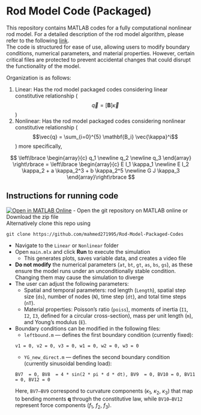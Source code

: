# Rod Model Code (Packaged)

This repository contains MATLAB codes for a fully computational nonlinear rod model. For a detailed description of the rod model algorithm, please refer to the following [link](https://www.overleaf.com/read/qwysjxhrmtrw#b7f7cd).  
The code is structured for ease of use, allowing users to modify boundary conditions, numerical parameters, and material properties. However, certain critical files are protected to prevent accidental changes that could disrupt the functionality of the model.

Organization is as follows:
1. Linear: Has the rod model packaged codes considering linear constitutive relationship ($$\vec{q} = [\mathbf{B}] \vec{\kappa}$$)
2. Nonlinear: Has the rod model packaged codes considering nonlinear constitutive relationship ($$\vec{q} = \sum_{i=0}^{5} \mathbf{B_i} \vec{\kappa}^i$$) more specifically,  

$$  \left\lbrace \begin{array}{c} q_1 \newline q_2 \newline q_3 \end{array} \right\rbrace = \left\lbrace \begin{array}{c} E I_1 \kappa_1 \newline E I_2 \kappa_2 + a \kappa_2^3 + b \kappa_2^5 \newline G J \kappa_3  \end{array}\right\rbrace $$

## Instructions for running code
[![Open in MATLAB Online](https://www.mathworks.com/images/responsive/global/open-in-matlab-online.svg)](https://matlab.mathworks.com/open/github/v1?repo=mahmed271995/Rod-Model-Packaged-Codes) - Open the git repository on MATLAB online or Download the zip file  
Alternatively clone this repo using 
```
git clone https://github.com/mahmed271995/Rod-Model-Packaged-Codes
```
* Navigate to the `Linear` or `Nonlinear` folder
* Open `main.mlx` and click **Run** to execute the simulation
  - This generates plots, saves variable data, and creates a video file
* **Do not modify** the numerical parameters (`at`, `bt`, `gt`, `as`, `bs`, `gs`), as these ensure the model runs under an unconditionally stable condition. Changing them may cause the simulation to diverge
* The user can adjust the following parameters:
  - Spatial and temporal parameters: rod length (`Length`), spatial step size (`ds`), number of nodes (`N`), time step (`dt`), and total time steps (`nT`).
  - Material properties: Poisson’s ratio (`poiss`), moments of inertia (`I1`, `I2`, `I3`, defined for a circular cross-section), mass per unit length (`m`), and Young’s modulus (`E`).   
* Boundary conditions can be modified in the following files:
  - `leftbound.m` — defines the first boundary condition (currently fixed):
  ```
  v1 = 0, v2 = 0, v3 = 0, w1 = 0, w2 = 0, w3 = 0
  ```
  - `YG_new_direct.m` — defines the second boundary condition (currently sinusoidal bending load):  
   ```
   BV7  = 0, BV8  = 4 * sin(2 * pi * d * dt), BV9  = 0, BV10 = 0, BV11 = 0, BV12 = 0
   ```
    Here, `BV7–BV9` correspond to curvature components ($\kappa_1$, $\kappa_2$, $\kappa_3$) that map to bending moments **q** through the constitutive law, while `BV10–BV12` represent force components ($f_1$, $f_2$, $f_3$).


























































